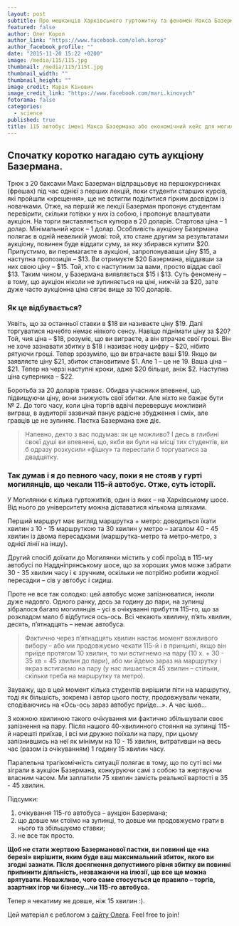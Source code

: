 ```yaml
---
layout: post
subtitle: Про мешканців Харківського гуртожитку та феномен Макса Базермана.
featured: false
author: Олег Короп
author_link: "https://www.facebook.com/oleh.korop"
author_facebook_profile: ""
date: "2015-11-20 15:22 +0200"
image: /media/115/115.jpg
thumbnail: /media/115/115t.jpg
thumbnail_width: ""
thumbnail_height: ""
image_credit: Марія Кінович
image_credit_link: "https://www.facebook.com/mari.kinovych"
fotorama: false
categories: 
  - science
published: true
title: 115 автобус імені Макса Базермана або економічний кейс для могилянців
---
```





## Спочатку коротко нагадаю суть аукціону Базермана.
Трюк з 20 баксами Макс Базерман відпрацьовує на першокурсниках (фрешах) під час однієї з перших лекцій, поки студенти старших курсів, які пройшли «хрещення», ще не встигли поділитися гірким досвідом із новачками. Отже, на першій же лекції Базерман пропонує студентам перевірити, скільки готівки у них із собою, і пропонує влаштувати аукціон.
На торги виставляється купюра в 20 доларів. Стартова ціна – 1 долар. Мінімальний крок – 1 долар. Особливість аукціону Базермана полягає в одній невеликій умові: той, хто стане другим за результатами аукціону, повинен буде віддати суму, за яку збирався купити $20.
Припустимо, ви перемагаєте в аукціоні, запропонувавши ціну $15, а наступна пропозиція – $13. Ви отримуєте $20 Базермана, віддавши за них свою ціну – $15. Той, хто є наступним за вами, просто віддає свої $13. Таким чином, у Базермана виявляється $15 і $13. Суть феномену – в тому, що аукціон ніколи не зупиняється на ціні, нижчій за $20, зате дуже часто аукціонна ціна сягає вище за 100 доларів.

### Як це відбувається?
Уявіть, що за останньої ставки в $18 ви називаєте ціну $19. Далі торгуватися начебто немає ніякого сенсу. Навіщо піднімати ціну за $20? Той, чия ціна – $18, розуміє, що ви виграєте, а він втрачає свої гроші. Він не хоче зазнавати збитку в $18 і називає нову цифру – $20, нібито рятуючи гроші. Тепер зрозуміло, що ви втрачаєте ваші $19. Якщо ви заявляєте ціну $21, збиток становитиме $1. Але 1 – це не 19. Ваша ціна – $21. Тепер на черзі наступні кроки, адже $20 більше, аніж $2. Наступна ціна суперника – $22.  

Боротьба за 20 доларів триває. Обидва учасники впевнені, що, підвищуючи ціну, вони знижують свої збитки. Але ніхто не бажає бути № 2. До того часу, коли ціна торгів вдвічі перевершує можливий виграш, в аудиторії зазвичай панує радісне збудження і сміх, але гравців це не зупиняє. Пастка Базермана вже діє.

> Напевно, дехто з вас подумав: як це можливо? І десь в глибині своєї душі ви впевнені, що, якби ви були на місці тих студентів, ви б одразу розкусили «фішку» та перестали б торгуватися за двадцятку.

### Так думав і я до певного часу, поки я не стояв у гурті могилянців, що чекали 115-й автобус. Отже, суть історії. 

У Могилянки є кілька гуртожитків, один із яких – на Харківському шосе. Від нього до університету можна діставатися кількома шляхами. 

Перший маршрут має вигляд маршрутка + метро: доводиться їхати хвилин з 10 - 15 маршруткою та 30 хвилин у метро – загалом 40 - 45 хвилин із двома пересадками (маршрутка-метро та метро-метро, з однієї лінії на іншу). 

Другий спосіб доїхати до Могилянки містить у собі проїзд в 115-му автобусі по Наддніпрянському шосе, що за хороших умов може забрати 30 - 35 хвилин часу і є зручним, оскільки не потрібно робити жодної пересадки – сів у автобус і сидиш.

Проте не все так солодко: цей автобус може запізнюватися, інколи дуже надовго.
Одного ранку, десь за годину до пари, на зупинці зібралося багато могилянців – усі в очікуванні прибуття 115-го, що за розкладом мало б відбутися ось-ось. Всі чекають хвилину, п’ять хвилин, десять, п’ятнадцять – немає автобуса.

> Фактично через п’ятнадцять хвилин настає момент важливого вибору – або ми продовжуємо чекати 115-й і в принципі, якщо він приїде протягом 10 хвилин, то ми встигнемо на пару (10 х. + 30 - 35 хв = 45 хвилин до пари), або ми йдемо зараз на маршрутку і якраз встигаємо на пару (у нас лишається 45 хвилин – стільки, скільки треба на маршрутку та метро). 

Зауважу, що в цей момент кілька студентів вирішили піти на маршрутку, тоді як більшість, зокрема і автор цього посту, продовжували чекати, сподіваючись на «Ось-ось зараз автобус приїде…». А час ішов…

З кожною хвилиною такого очікування ми фактично збільшували своє запізнення на пару. Після нашого 40-хвилинного стояння на зупинці 115-й нарешті приїхав, і всі ми дружно поїхали на пару, при цьому запізнившись на неї як мінімум на 10 - 15 хвилин, витративши на весь час (разом із очікуванням) 1 годину 15 хвилин часу.

Паралельна трагікомічність ситуації полягає в тому, що по суті всі ми зіграли в аукціон Базермана, конкуруючи самі з собою та жертвуючи власним часом. Ми заплатили 75 хвилин замість реальної вартості в 35 - 45 хвилин.

Підсумки:
1. очікування 115-го автобуса – аукціон Базермана; 
2. що довше ми стоїмо на зупинці, то довше ми продовжуємо грати в нього та збільшуємо ставки; 
3. не все так просто. 

**Щоб не стати жертвою Базерманової пастки, ви повинні ще «на березі» вирішити, яким буде ваш максимальний збиток, якого ви згодні зазнати. Після досягнення допустимого рівня збитку ви повинні припинити діяльність, незважаючи на ілюзії, що все ще можна врятувати. Неважливо, чого саме стосується це правило – торгів, азартних ігор чи бізнесу…чи 115-го автобуса.**

Тепер я чекатиму не довше, ніж 15 хвилин :).

Цей матеріал є реблогом з [сайту Олега](http://www.homoeconomicus.club/115-автобус-імені-макса-базермана-або-ек/). Feel free to join! 
